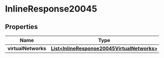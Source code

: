 
# InlineResponse20045

## Properties
Name | Type | Description | Notes
------------ | ------------- | ------------- | -------------
**virtualNetworks** | [**List&lt;InlineResponse20045VirtualNetworks&gt;**](InlineResponse20045VirtualNetworks.md) |  |  [optional]



